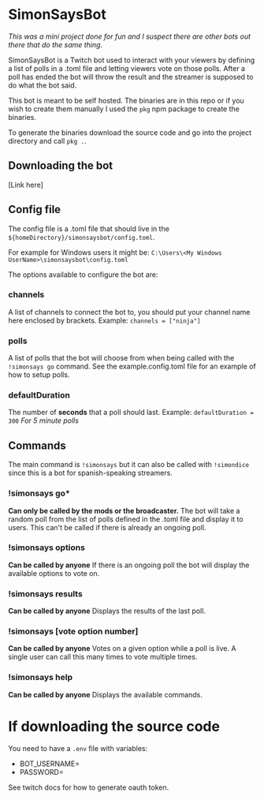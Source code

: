 # SimonSaysBot

_This was a mini project done for fun and I suspect there are other bots out there that do the same thing._

SimonSaysBot is a Twitch bot used to interact with your viewers by defining a list of polls in a .toml file
and letting viewers vote on those polls. After a poll has ended the bot will throw the result and the streamer
is supposed to do what the bot said.

This bot is meant to be self hosted. The binaries are in this repo or if you wish to create them manually I used
the `pkg` npm package to create the binaries.

To generate the binaries download the source code and go into the project directory and call `pkg .`.

## Downloading the bot

[Link here]

## Config file

The config file is a .toml file that should live in the `${homeDirectory}/simonsaysbot/config.toml`.

For example for Windows users it might be:
`C:\Users\<My Windows UserName>\simonsaysbot\config.toml`

The options available to configure the bot are:

### channels

A list of channels to connect the bot to, you should put your channel name here enclosed by brackets.
Example: `channels = ["ninja"]`

### polls

A list of polls that the bot will choose from when being called with the `!simonsays go` command.
See the example.config.toml file for an example of how to setup polls.

### defaultDuration

The number of **seconds** that a poll should last.
Example: `defaultDuration = 300`
_For 5 minute polls_

## Commands

The main command is `!simonsays` but it can also be called with `!simondice` since this is a bot
for spanish-speaking streamers.

### !simonsays go\*

**Can only be called by the mods or the broadcaster.**
The bot will take a random poll from the list of polls defined in the .toml file and display it to users.
This can't be called if there is already an ongoing poll.

### !simonsays options

**Can be called by anyone**
If there is an ongoing poll the bot will display the available options to vote on.

### !simonsays results

**Can be called by anyone**
Displays the results of the last poll.

### !simonsays [vote option number]

**Can be called by anyone**
Votes on a given option while a poll is live. A single user can call this many times to vote multiple times.

### !simonsays help

**Can be called by anyone**
Displays the available commands.

# If downloading the source code

You need to have a `.env` file with variables:

- BOT_USERNAME=<Bot username>
- PASSWORD=<Bot oauth token>

See twitch docs for how to generate oauth token.
